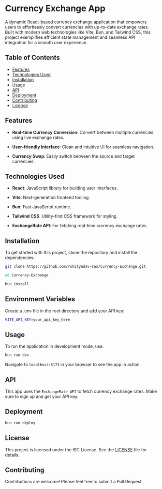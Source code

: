 # Currency Exchange App
A dynamic React-based currency exchange application that empowers users to effortlessly convert currencies with up-to-date exchange rates. Built with modern web technologies like Vite, Bun, and Tailwind CSS, this project exemplifies efficient state management and seamless API integration for a smooth user experience.

## Table of Contents
- [Features](#features)
- [Technologies Used](#technologies-used)
- [Installation](#installation)
- [Usage](#usage)
- [API](#api)
- [Deployment](#deployment)
- [Contributing](#contributing)
- [License](#license)

## Features
- **Real-time Currency Conversion**: Convert between multiple currencies using live exchange rates.

- **User-friendly Interface**: Clean and intuitive UI for seamless navigation.

- **Currency Swap**: Easily switch between the source and target currencies.

## Technologies Used
- **React**: JavaScript library for building user interfaces.

- **Vite**: Next-generation frontend tooling.

- **Bun**: Fast JavaScript runtime.

- **Tailwind CSS**: Utility-first CSS framework for styling.

- **ExchangeRate API**: For fetching real-time currency exchange rates.

## Installation
To get started with this project, clone the repository and install the dependencies:

   ```sh
   git clone https://github.com/rohityadav-sas/Currency-Exchange.git

   cd Currency-Exchange
   
   bun install
   ```

## Environment Variables
Create a .env file in the root directory and add your API key:

```sh
VITE_API_KEY=your_api_key_here
```

## Usage
To run the application in development mode, use:

```bash
bun run dev
```

Navigate to `localhost:5173` in your browser to see the app in action.

## API
This app uses the `ExchangeRate API` to fetch currency exchange rates. Make sure to sign up and get your API key.

## Deployment
```bash
bun run deploy
```

## License

This project is licensed under the ISC License. See the [LICENSE](./LICENSE) file for details.

## Contributing

Contributions are welcome! Please feel free to submit a Pull Request.